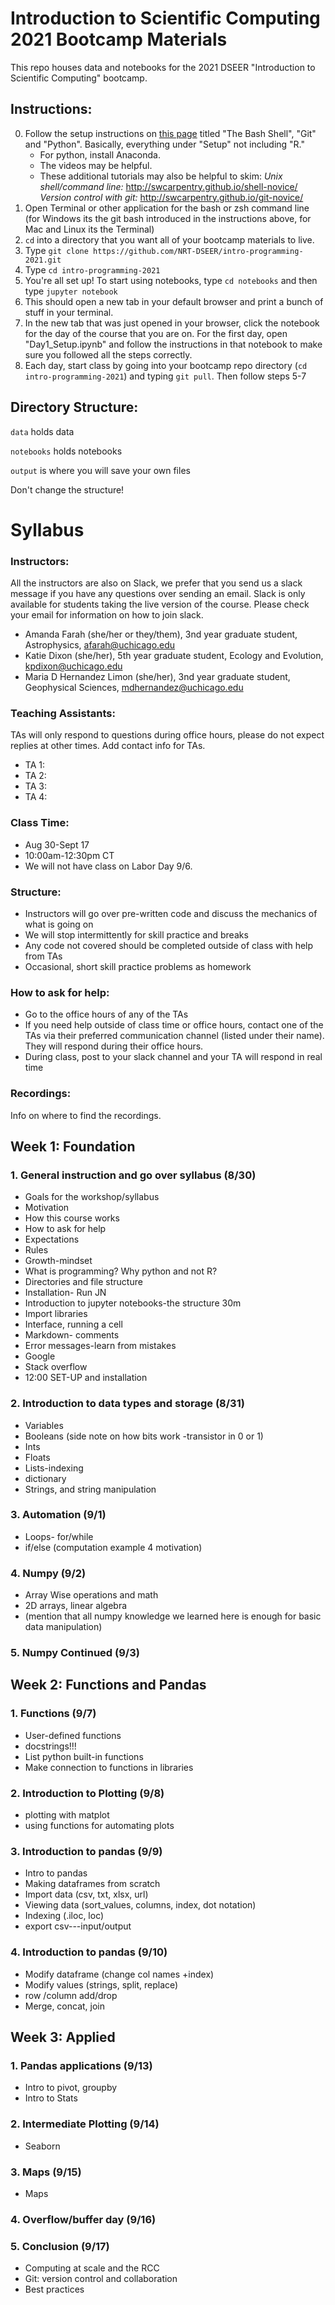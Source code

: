 # Introduction to Scientific Computing 2021 Bootcamp Materials
This repo houses data and notebooks for the 2021 DSEER "Introduction to Scientific Computing" bootcamp.

## Instructions:
0) Follow the setup instructions on [this page](https://carpentries.github.io/workshop-template/#setup) titled "The Bash Shell", "Git" and "Python". Basically, everything under "Setup" not including "R." 
      - For python, install Anaconda.
      - The videos may be helpful. 
      - These additional tutorials may also be helpful to skim:
            _Unix shell/command line:_ http://swcarpentry.github.io/shell-novice/
            _Version control with git:_ http://swcarpentry.github.io/git-novice/
1) Open Terminal or other application for the bash or zsh command line (for Windows its the git bash introduced in the instructions above, for Mac and Linux its the Terminal)
2) `cd` into a directory that you want all of your bootcamp materials to live.
3) Type `git clone https://github.com/NRT-DSEER/intro-programming-2021.git`
4) Type `cd intro-programming-2021`
5) You're all set up! To start using notebooks, type `cd notebooks` and then type `jupyter notebook` 
6) This should open a new tab in your default browser and print a bunch of stuff in your terminal.
7) In the new tab that was just opened in your browser, click the notebook for the day of the course that you are on. For the first day, open "Day1_Setup.ipynb" and follow the instructions in that notebook to make sure you followed all the steps correctly.
8) Each day, start class by going into your bootcamp repo directory (`cd intro-programming-2021`) and typing `git pull`. Then follow steps 5-7

## Directory Structure:
`data` holds data

`notebooks` holds notebooks

`output` is where you will save your own files

Don't change the structure!


# Syllabus

### Instructors:
All the instructors are also on Slack, we prefer that you send us a slack message if you have any questions over sending an email. Slack is only available for students taking the live version of the course. Please check your email for information on how to join slack.

- Amanda Farah (she/her or they/them), 3nd year graduate student, Astrophysics, afarah@uchicago.edu 
- Katie Dixon (she/her), 5th year graduate student, Ecology and Evolution, kpdixon@uchicago.edu
- Maria D Hernandez Limon (she/her), 3nd year graduate student, Geophysical Sciences, mdhernandez@uchicago.edu 

### Teaching Assistants:
TAs will only respond to questions during office hours, please do not expect replies at other times. 
Add contact info for TAs.
- TA 1:
- TA 2:
- TA 3:
- TA 4: 

### Class Time:
- Aug 30-Sept 17
- 10:00am-12:30pm CT 
- We will not have class on Labor Day 9/6.

### Structure:
- Instructors will go over pre-written code and discuss the mechanics of what is going on
- We will stop intermittently for skill practice and breaks 
- Any code not covered should be completed outside of class with help from TAs
- Occasional, short skill practice problems as homework 

### How to ask for help:
- Go to the office hours of any of the TAs
- If you need help outside of class time or office hours, contact one of the TAs via their preferred communication channel (listed under their name). They will respond during their office hours.
- During class, post to your slack channel and your TA will respond in real time

### Recordings:
Info on where to find the recordings.

## Week 1: Foundation 
### 1. General instruction and go over syllabus (8/30)
- Goals for the workshop/syllabus 
- Motivation
- How this course works
- How to ask for help
- Expectations
- Rules
- Growth-mindset  
- What is programming? Why python and not R?
- Directories and file structure
- Installation- Run JN
- Introduction to jupyter notebooks-the structure 30m
- Import libraries 
- Interface, running a cell
- Markdown- comments
- Error messages-learn from mistakes
- Google
- Stack overflow
- 12:00 SET-UP and installation 

### 2. Introduction to data types and storage (8/31)
- Variables
- Booleans (side note on how bits work -transistor in 0 or 1)
- Ints 
- Floats
- Lists-indexing 
- dictionary
- Strings, and string manipulation

### 3. Automation (9/1)
- Loops- for/while
- if/else (computation example 4 motivation)

### 4. Numpy (9/2)
- Array Wise operations and math
- 2D arrays, linear algebra
- (mention that all numpy knowledge we learned here is enough for basic data manipulation)

### 5. Numpy Continued (9/3)

## Week 2:  Functions and Pandas

### 1. Functions (9/7)
- User-defined functions
- docstrings!!!
- List python built-in functions
- Make connection to functions in libraries

### 2. Introduction to Plotting (9/8)
- plotting with matplot
- using functions for automating plots

### 3. Introduction to pandas (9/9)
- Intro to pandas
- Making dataframes from scratch 
- Import data (csv, txt, xlsx, url)
- Viewing data (sort_values, columns, index, dot notation)
- Indexing (.iloc, loc)
- export csv---input/output

### 4. Introduction to pandas (9/10)
- Modify dataframe (change col names +index)
- Modify values (strings, split, replace)
- row /column add/drop
- Merge, concat, join

## Week 3: Applied

### 1. Pandas applications (9/13)
- Intro to pivot, groupby
- Intro to Stats  

### 2. Intermediate Plotting (9/14)
- Seaborn

### 3. Maps (9/15)
- Maps

### 4. Overflow/buffer day (9/16)

### 5. Conclusion (9/17)
- Computing at scale and the RCC
- Git: version control and collaboration
- Best practices

